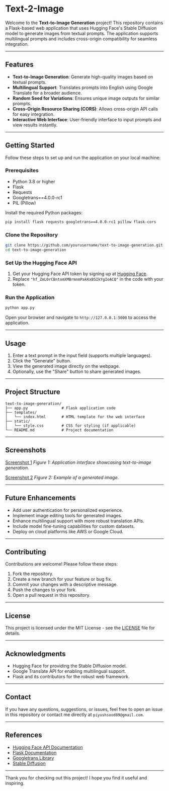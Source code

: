 # Text-2-Image

Welcome to the **Text-to-Image Generation** project! This repository contains a Flask-based web application that uses Hugging Face's Stable Diffusion model to generate images from textual prompts. The application supports multilingual prompts and includes cross-origin compatibility for seamless integration.

---

## Features

- **Text-to-Image Generation**: Generate high-quality images based on textual prompts.
- **Multilingual Support**: Translates prompts into English using Google Translate for a broader audience.
- **Random Seed for Variations**: Ensures unique image outputs for similar prompts.
- **Cross-Origin Resource Sharing (CORS)**: Allows cross-origin API calls for easy integration.
- **Interactive Web Interface**: User-friendly interface to input prompts and view results instantly.

---

## Getting Started

Follow these steps to set up and run the application on your local machine:

### Prerequisites

- Python 3.8 or higher
- Flask
- Requests
- Googletrans==4.0.0-rc1
- PIL (Pillow)

Install the required Python packages:

```bash
pip install flask requests googletrans==4.0.0-rc1 pillow flask-cors
```

### Clone the Repository

```bash
git clone https://github.com/yourusername/text-to-image-generation.git
cd text-to-image-generation
```

### Set Up the Hugging Face API

1. Get your Hugging Face API token by signing up at [Hugging Face](https://huggingface.co/).
2. Replace `"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"` in the code with your token.

### Run the Application

```bash
python app.py
```

Open your browser and navigate to `http://127.0.0.1:5000` to access the application.

---

## Usage

1. Enter a text prompt in the input field (supports multiple languages).
2. Click the "Generate" button.
3. View the generated image directly on the webpage.
4. Optionally, use the "Share" button to share generated images.

---

## Project Structure

```plaintext
text-to-image-generation/
├── app.py               # Flask application code
├── templates/
│   └── index.html       # HTML template for the web interface
├── static/
│   └── style.css        # CSS for styling (if applicable)
└── README.md            # Project documentation
```

---

## Screenshots

[Screenshot 1](https://drive.google.com/file/d/1zxuKo6nSLf1zyblSKB3_VHFybN3xIi_J/view?usp=drive_link)
*Figure 1: Application interface showcasing text-to-image generation.*

[Screenshot 2](https://drive.google.com/file/d/1a3QET7BbkqaRHSEeqTY5_5_CJmnr6tat/view?usp=drive_link)
*Figure 2: Example of a generated image.*

---

## Future Enhancements

- Add user authentication for personalized experience.
- Implement image editing tools for generated images.
- Enhance multilingual support with more robust translation APIs.
- Include model fine-tuning capabilities for custom datasets.
- Deploy on cloud platforms like AWS or Google Cloud.

---

## Contributing

Contributions are welcome! Please follow these steps:

1. Fork the repository.
2. Create a new branch for your feature or bug fix.
3. Commit your changes with a descriptive message.
4. Push the changes to your fork.
5. Open a pull request in this repository.

---

## License

This project is licensed under the MIT License - see the [LICENSE](LICENSE) file for details.

---

## Acknowledgments

- Hugging Face for providing the Stable Diffusion model.
- Google Translate API for enabling multilingual support.
- Flask and its contributors for the robust web framework.

---

## Contact

If you have any questions, suggestions, or issues, feel free to open an issue in this repository or contact me directly at `piyushsood89@gmail.com`.

---

## References

- [Hugging Face API Documentation](https://huggingface.co/docs)
- [Flask Documentation](https://flask.palletsprojects.com/)
- [Googletrans Library](https://py-googletrans.readthedocs.io/)
- [Stable Diffusion](https://stability.ai/)

---

Thank you for checking out this project! I hope you find it useful and inspiring.
